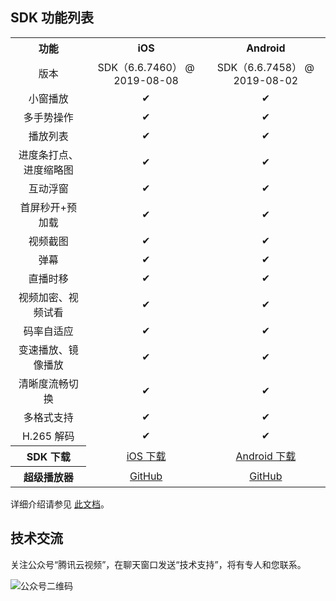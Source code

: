 ## SDK 功能列表
<table width="850px">
  <tr align="center">
     <th style="text-align:center">功能</th>
     <th style="text-align:center">iOS</th>
     <th style="text-align:center">Android</th>
  </tr>
  <tr align="center">
     <td>版本</td>
        <td style="text-align:center">SDK（6.6.7460） @ 2019-08-08</td>
        <td style="text-align:center">SDK（6.6.7458） @ 2019-08-02</td>
  </tr>
  <tr align="center">
    <td>小窗播放</td>
		<td style="text-align:center">✔</td>
    <td style="text-align:center">✔</td>
  </tr>
  <tr align="center">
    <td>多手势操作</td>
		<td style="text-align:center">✔</td>
    <td style="text-align:center">✔</td>
  </tr>
  <tr align="center">
    <td>播放列表</td>
		<td style="text-align:center">✔</td>
    <td style="text-align:center">✔</td>
  </tr>
  <tr align="center">
    <td>进度条打点、进度缩略图</td>
		<td style="text-align:center">✔</td>
    <td style="text-align:center">✔</td>
  </tr>
  <tr align="center">
    <td>互动浮窗</td>
		<td style="text-align:center">✔</td>
    <td style="text-align:center">✔</td>
  </tr>
  <tr align="center">
    <td>首屏秒开+预加载</td>
		<td style="text-align:center">✔</td>
    <td style="text-align:center">✔</td>
  </tr>
  <tr align="center">
    <td>视频截图</td>
		<td style="text-align:center">✔</td>
    <td style="text-align:center">✔</td>
  </tr>
  <tr align="center">
    <td>弹幕</td>
		<td style="text-align:center">✔</td>
    <td style="text-align:center">✔</td>
  </tr>
  <tr align="center">
    <td>直播时移</td>
		<td style="text-align:center">✔</td>
    <td style="text-align:center">✔</td>
  </tr>
  <tr align="center">
    <td>视频加密、视频试看</td>
		<td style="text-align:center">✔</td>
    <td style="text-align:center">✔</td>
  </tr>
  <tr align="center">
    <td>码率自适应</td>
		<td style="text-align:center">✔</td>
    <td style="text-align:center">✔</td>
  </tr>
  <tr align="center">
    <td>变速播放、镜像播放</td>
		<td style="text-align:center">✔</td>
    <td style="text-align:center">✔</td>
  </tr>
  <tr align="center">
    <td>清晰度流畅切换</td>
		<td style="text-align:center">✔</td>
    <td style="text-align:center">✔</td>
  </tr>
  <tr align="center">
    <td>多格式支持</td>
		<td style="text-align:center">✔</td>
    <td style="text-align:center">✔</td>
  </tr>
  <tr align="center">
    <td>H.265 解码</td>
		<td style="text-align:center">✔</td>
    <td style="text-align:center">✔</td>
  </tr>
 
  <tr align="center">
     <th>SDK 下载</th>
        <td style="text-align:center"><a onclick=MtaH5.clickStat("player_sdk_download_ios_standard") href="http://liteavsdk-1252463788.cosgz.myqcloud.com/6.6/TXLiteAVSDK_Player_iOS_6.6.7460.zip">iOS 下载</a></td>
        <td style="text-align:center"><a onclick=MtaH5.clickStat("player_sdk_download_android_standard") href="http://liteavsdk-1252463788.cosgz.myqcloud.com/6.6/LiteAVSDK_Player_Android_6.6.7458.zip">Android 下载</a></td>
  </tr>
  <tr align="center">
     <th>超级播放器</th>
        <td style="text-align:center"><a onclick=MtaH5.clickStat("player_sdk_download_ios_standard") href="https://github.com/tencentyun/SuperPlayer">GitHub</a></td>
        <td style="text-align:center"><a onclick=MtaH5.clickStat("player_sdk_download_android_standard") href="https://github.com/tencentyun/SuperPlayer_Android">GitHub</a></td>
  </tr>
</table>

详细介绍请参见 [此文档](https://github.com/tencentyun/SuperPlayer)。


## 技术交流
关注公众号“腾讯云视频”，在聊天窗口发送“技术支持”，将有专人和您联系。

![公众号二维码](https://main.qcloudimg.com/raw/1c414d4d70e910289eac02b2e14e8c03.jpg)
